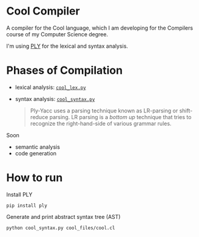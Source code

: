 # Cool Compiler

A compiler for the Cool language, which I am developing for the Compilers course of my Computer Science degree.

I'm using [PLY](https://www.dabeaz.com/ply/) for the lexical and syntax analysis.


# Phases of Compilation

- lexical analysis: [`cool_lex.py`](cool_lex.py) 
- syntax analysis: [`cool_syntax.py`](cool_syntax.py) 

    > Ply-Yacc uses a parsing technique known as LR-parsing or shift-reduce parsing. LR parsing is a *bottom up* technique that tries to recognize the right-hand-side of various grammar rules.

Soon

- semantic analysis
- code generation

# How to run

Install PLY
```console
pip install ply
```

Generate and print abstract syntax tree (AST)
```console
python cool_syntax.py cool_files/cool.cl
```
    

